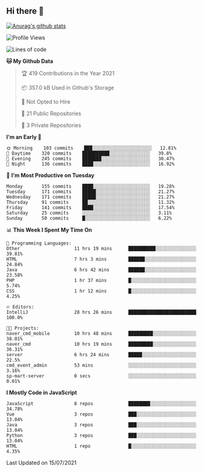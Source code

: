## Hi there 👋

[![Anurag's github stats](https://github-readme-stats.vercel.app/api?username=Songwonseok)](https://github.com/anuraghazra/github-readme-stats)



<!--START_SECTION:waka-->
![Profile Views](http://img.shields.io/badge/Profile%20Views-18-blue)

![Lines of code](https://img.shields.io/badge/From%20Hello%20World%20I%27ve%20Written-2.9%20million%20lines%20of%20code-blue)

**🐱 My Github Data** 

> 🏆 419 Contributions in the Year 2021
 > 
> 📦 357.0 kB Used in Github's Storage 
 > 
> 🚫 Not Opted to Hire
 > 
> 📜 21 Public Repositories 
 > 
> 🔑 3 Private Repositories  
 > 
**I'm an Early 🐤** 

```text
🌞 Morning    103 commits    ███░░░░░░░░░░░░░░░░░░░░░░   12.81% 
🌆 Daytime    320 commits    ██████████░░░░░░░░░░░░░░░   39.8% 
🌃 Evening    245 commits    ███████░░░░░░░░░░░░░░░░░░   30.47% 
🌙 Night      136 commits    ████░░░░░░░░░░░░░░░░░░░░░   16.92%

```
📅 **I'm Most Productive on Tuesday** 

```text
Monday       155 commits    ████░░░░░░░░░░░░░░░░░░░░░   19.28% 
Tuesday      171 commits    █████░░░░░░░░░░░░░░░░░░░░   21.27% 
Wednesday    171 commits    █████░░░░░░░░░░░░░░░░░░░░   21.27% 
Thursday     91 commits     ██░░░░░░░░░░░░░░░░░░░░░░░   11.32% 
Friday       141 commits    ████░░░░░░░░░░░░░░░░░░░░░   17.54% 
Saturday     25 commits     ░░░░░░░░░░░░░░░░░░░░░░░░░   3.11% 
Sunday       50 commits     █░░░░░░░░░░░░░░░░░░░░░░░░   6.22%

```


📊 **This Week I Spent My Time On** 

```text
💬 Programming Languages: 
Other                    11 hrs 19 mins      ██████████░░░░░░░░░░░░░░░   39.81% 
HTML                     7 hrs 3 mins        ██████░░░░░░░░░░░░░░░░░░░   24.84% 
Java                     6 hrs 42 mins       ██████░░░░░░░░░░░░░░░░░░░   23.58% 
PHP                      1 hr 37 mins        █░░░░░░░░░░░░░░░░░░░░░░░░   5.74% 
CSS                      1 hr 12 mins        █░░░░░░░░░░░░░░░░░░░░░░░░   4.25%

🔥 Editors: 
IntelliJ                 28 hrs 26 mins      █████████████████████████   100.0%

🐱‍💻 Projects: 
naver_cmd_mobile         10 hrs 48 mins      █████████░░░░░░░░░░░░░░░░   38.01% 
naver_cmd                10 hrs 19 mins      █████████░░░░░░░░░░░░░░░░   36.31% 
server                   6 hrs 24 mins       █████░░░░░░░░░░░░░░░░░░░░   22.5% 
cmd_event_admin          53 mins             ░░░░░░░░░░░░░░░░░░░░░░░░░   3.16% 
sp-mart-server           0 secs              ░░░░░░░░░░░░░░░░░░░░░░░░░   0.01%

```

**I Mostly Code in JavaScript** 

```text
JavaScript               8 repos             ████████░░░░░░░░░░░░░░░░░   34.78% 
Vue                      3 repos             ███░░░░░░░░░░░░░░░░░░░░░░   13.04% 
Java                     3 repos             ███░░░░░░░░░░░░░░░░░░░░░░   13.04% 
Python                   3 repos             ███░░░░░░░░░░░░░░░░░░░░░░   13.04% 
HTML                     1 repo              █░░░░░░░░░░░░░░░░░░░░░░░░   4.35%

```



 Last Updated on 15/07/2021
<!--END_SECTION:waka-->
